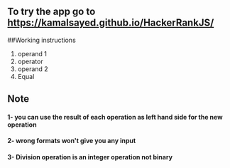 ## To try the app go to https://kamalsayed.github.io/HackerRankJS/

##Working instructions
1. operand 1 
2. operator
3. operand 2
4. Equal

 ## **Note**
 #### 1- you can use the result of each operation as left hand side for the new operation
 #### 2- wrong formats won't give you any input
 #### 3- Division operation is an integer operation not binary




